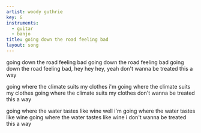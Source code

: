 ```yaml
---
artist: woody guthrie
key: G
instruments:
  - guitar
  - banjo
title: going down the road feeling bad
layout: song
---
```


going down the road feeling bad
going down the road feeling bad
going down the road feeling bad, hey hey hey, yeah
don't wanna be treated this a way

going where the climate suits my clothes
i'm going where the climate suits my clothes
going where the climate suits my clothes
don't wanna be treated this a way

going where the water tastes like wine
well i'm going where the water tastes like wine
going where the water tastes like wine
i don't wanna be treated this a way
